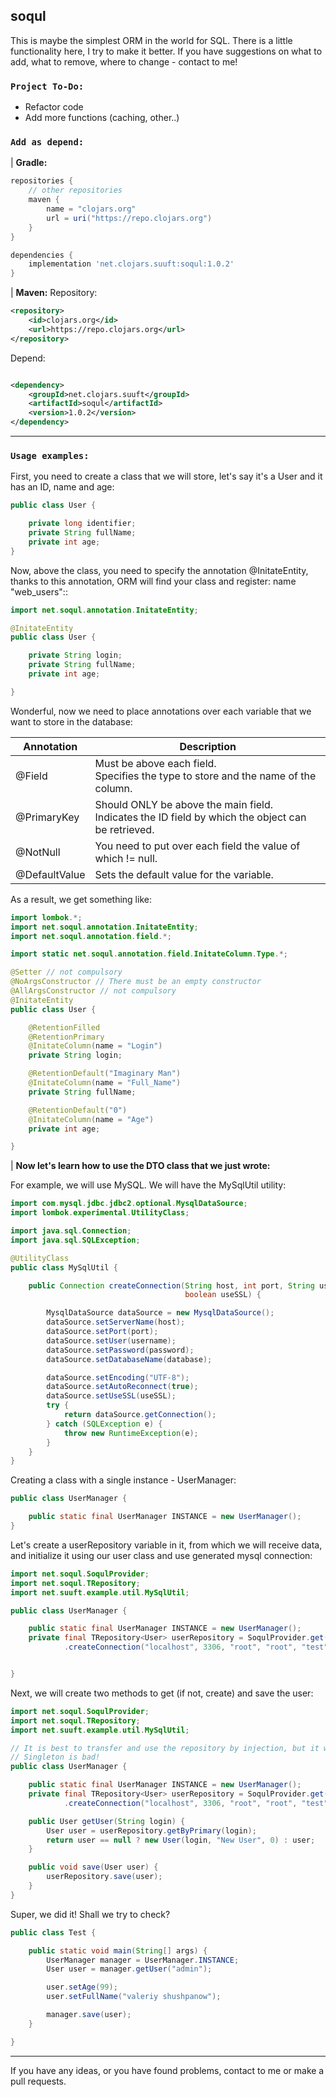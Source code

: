 soqul
---
This is maybe the simplest ORM in the world for SQL. There is a little functionality here, I try to make it better.
If you have suggestions on what to add, what to remove, where to change - contact to me!

### `Project To-Do:`

* Refactor code
* Add more functions (caching, other..)

### `Add as depend:`

| **Gradle:**

```groovy
repositories {
    // other repositories
    maven {
        name = "clojars.org"
        url = uri("https://repo.clojars.org")
    }
}

dependencies {
    implementation 'net.clojars.suuft:soqul:1.0.2'
}
```

| **Maven:**
Repository:

```xml
<repository>
    <id>clojars.org</id>
    <url>https://repo.clojars.org</url>
</repository>
```

Depend:

```xml

<dependency>
    <groupId>net.clojars.suuft</groupId>
    <artifactId>soqul</artifactId>
    <version>1.0.2</version>
</dependency>
```

---

### `Usage examples:`

First, you need to create a class that we will store, let's say it's a User and it has an ID, name and age:

```java
public class User {

    private long identifier;
    private String fullName;
    private int age;
}
```

Now, above the class, you need to specify the annotation @InitateEntity, thanks to this
annotation, ORM will find your class and register:
name "web_users"::

```java
import net.soqul.annotation.InitateEntity;

@InitateEntity
public class User {

    private String login;
    private String fullName;
    private int age;

}
```

Wonderful, now we need to place annotations over each variable that we want to store in the database:

| Annotation    | Description                                                                                       |
|---------------|---------------------------------------------------------------------------------------------------|
| @Field        | Must be above each field. <br/>Specifies the type to store and the name of the column.                 |
| @PrimaryKey   | Should ONLY be above the main field. <br/>Indicates the ID field by which the object can be retrieved. |
| @NotNull      | You need to put over each field the value of which != null.                                                     |
| @DefaultValue | Sets the default value for the variable.                                                     |

As a result, we get something like:

```java
import lombok.*;
import net.soqul.annotation.InitateEntity;
import net.soqul.annotation.field.*;

import static net.soqul.annotation.field.InitateColumn.Type.*;

@Setter // not compulsory
@NoArgsConstructor // There must be an empty constructor
@AllArgsConstructor // not compulsory
@InitateEntity
public class User {

    @RetentionFilled
    @RetentionPrimary
    @InitateColumn(name = "Login")
    private String login;

    @RetentionDefault("Imaginary Man")
    @InitateColumn(name = "Full_Name")
    private String fullName;

    @RetentionDefault("0")
    @InitateColumn(name = "Age")
    private int age;

}
```

| **Now let's learn how to use the DTO class that we just wrote:**

For example, we will use MySQL. We will have the MySqlUtil utility:

```java
import com.mysql.jdbc.jdbc2.optional.MysqlDataSource;
import lombok.experimental.UtilityClass;

import java.sql.Connection;
import java.sql.SQLException;

@UtilityClass
public class MySqlUtil {

    public Connection createConnection(String host, int port, String username, String password, String database,
                                       boolean useSSL) {

        MysqlDataSource dataSource = new MysqlDataSource();
        dataSource.setServerName(host);
        dataSource.setPort(port);
        dataSource.setUser(username);
        dataSource.setPassword(password);
        dataSource.setDatabaseName(database);

        dataSource.setEncoding("UTF-8");
        dataSource.setAutoReconnect(true);
        dataSource.setUseSSL(useSSL);
        try {
            return dataSource.getConnection();
        } catch (SQLException e) {
            throw new RuntimeException(e);
        }
    }
}
```

Creating a class with a single instance - UserManager:

```java
public class UserManager {

    public static final UserManager INSTANCE = new UserManager();
}
```

Let's create a userRepository variable in it, from which we will receive data, and initialize it using our user class
and use generated mysql connection:

```java
import net.soqul.SoqulProvider;
import net.soqul.TRepository;
import net.suuft.example.util.MySqlUtil;

public class UserManager {

    public static final UserManager INSTANCE = new UserManager();
    private final TRepository<User> userRepository = SoqulProvider.get().createRepository(User.class, "Users", MySqlUtil
            .createConnection("localhost", 3306, "root", "root", "test", false));


}
```

Next, we will create two methods to get (if not, create) and save the user:

```java
import net.soqul.SoqulProvider;
import net.soqul.TRepository;
import net.suuft.example.util.MySqlUtil;

// It is best to transfer and use the repository by injection, but it will do :)
// Singleton is bad!
public class UserManager {

    public static final UserManager INSTANCE = new UserManager();
    private final TRepository<User> userRepository = SoqulProvider.get().createRepository(User.class, MySqlUtil
            .createConnection("localhost", 3306, "root", "root", "test", false));

    public User getUser(String login) {
        User user = userRepository.getByPrimary(login);
        return user == null ? new User(login, "New User", 0) : user;
    }

    public void save(User user) {
        userRepository.save(user);
    }
}
```

Super, we did it! Shall we try to check?

```java
public class Test {

    public static void main(String[] args) {
        UserManager manager = UserManager.INSTANCE;
        User user = manager.getUser("admin");

        user.setAge(99);
        user.setFullName("valeriy shushpanow");

        manager.save(user);
    }

}
```

---

If you have any ideas, or you have found problems, contact to me or make a pull requests.